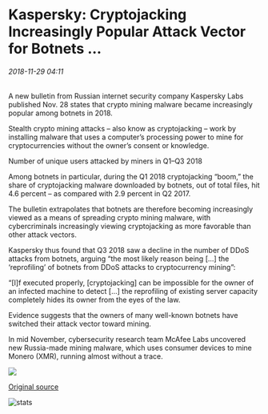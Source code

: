 # Kaspersky: Cryptojacking Increasingly Popular Attack Vector for Botnets ...

###### 2018-11-29 04:11

A new bulletin from Russian internet security company Kaspersky Labs published Nov. 28 states that crypto mining malware became increasingly popular among botnets in 2018.

Stealth crypto mining attacks – also know as cryptojacking – work by installing malware that uses a computer’s processing power to mine for cryptocurrencies without the owner’s consent or knowledge.

Number of unique users attacked by miners in Q1–Q3 2018

Among botnets in particular, during the Q1 2018 cryptojacking “boom,” the share of cryptojacking malware downloaded by botnets, out of total files, hit 4.6 percent – as compared with 2.9 percent in Q2 2017.

The bulletin extrapolates that botnets are therefore becoming increasingly viewed as a means of spreading crypto mining malware, with cybercriminals increasingly viewing cryptojacking as more favorable than other attack vectors.

Kaspersky thus found that Q3 2018 saw a decline in the number of DDoS attacks from botnets, arguing “the most likely reason being \[...\] the ‘reprofiling’ of botnets from DDoS attacks to cryptocurrency mining”:

“\[I\]f executed properly, \[cryptojacking\] can be impossible for the owner of an infected machine to detect \[...\] the reprofiling of existing server capacity completely hides its owner from the eyes of the law.

Evidence suggests that the owners of many well-known botnets have switched their attack vector toward mining.

In mid November, cybersecurity research team McAfee Labs uncovered new Russia-made mining malware, which uses consumer devices to mine Monero (XMR), running almost without a trace.

![](https://s3.cointelegraph.com/storage/uploads/view/fd6341545662ce671d19f407c1078c7a.png)

[Original source](https://cointelegraph.com/news/kaspersky-cryptojacking-increasingly-popular-attack-vector-for-botnets)

![stats](https://c.statcounter.com/11760860/0/a89fa40b/1/ "stats")